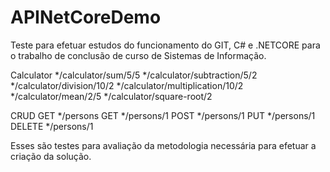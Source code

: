 # APINetCoreDemo
Teste para efetuar estudos do funcionamento do GIT, C# e .NETCORE para o trabalho de conclusão de curso de Sistemas de Informação.

Calculator
*/calculator/sum/5/5
*/calculator/subtraction/5/2
*/calculator/division/10/2
*/calculator/multiplication/10/2
*/calculator/mean/2/5
*/calculator/square-root/2

CRUD
GET */persons
GET */persons/1
POST */persons/1
PUT */persons/1
DELETE */persons/1


Esses são testes para avaliação da metodologia necessária para efetuar a criação da solução.
